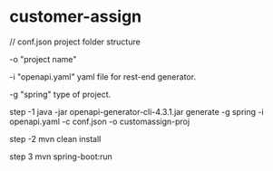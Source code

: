 # customer-assign

// conf.json 
project folder structure 

-o "project name"

-i "openapi.yaml"
yaml file for rest-end generator.

-g "spring"
type of project.

step -1
java -jar openapi-generator-cli-4.3.1.jar generate -g spring -i openapi.yaml -c conf.json -o customassign-proj

step -2
mvn clean install

step 3
mvn spring-boot:run


